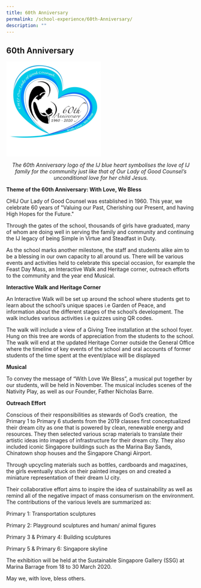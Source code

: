 ```yaml
---
title: 60th Anniversary
permalink: /school-experience/60th-Anniversary/
description: ""
---
```

## 60th Anniversary

<img style="width: 50%;" src="/images/60th%20Anniversary.jpeg" align = "center" />

*<center>The 60th Anniversary logo of the IJ blue heart symbolises the love of IJ family for the community just like that of Our Lady of Good Counsel’s unconditional love for her child Jesus.</center>*

**Theme of the 60th Anniversary: With Love, We Bless**

  

CHIJ Our Lady of Good Counsel was established in 1960. This year, we celebrate 60 years of "Valuing our Past, Cherishing our Present, and having High Hopes for the Future."  

  

Through the gates of the school, thousands of girls have graduated, many of whom are doing well in serving the family and community and continuing the IJ legacy of being Simple in Virtue and Steadfast in Duty.

  

As the school marks another milestone, the staff and students alike aim to be a blessing in our own capacity to all around us. There will be various events and activities held to celebrate this special occasion, for example the Feast Day Mass, an Interactive Walk and Heritage corner, outreach efforts to the community and the year end Musical.  

  

**Interactive Walk and Heritage Corner**

An Interactive Walk will be set up around the school where students get to learn about the school’s unique spaces i.e Garden of Peace, and information about the different stages of the school’s development. The walk includes various activities i.e quizzes using QR codes.  

  

The walk will include a view of a Giving Tree installation at the school foyer. Hung on this tree are words of appreciation from the students to the school. The walk will end at the updated Heritage Corner outside the General Office where the timeline of key events of the school and oral accounts of former students of the time spent at the event/place will be displayed 

  

**Musical**

To convey the message of “With Love We Bless”, a musical put together by our students, will be held in November. The musical includes scenes of the Nativity Play, as well as our Founder, Father Nicholas Barre.

  

**Outreach Effort**

  

Conscious of their responsibilities as stewards of God’s creation,  the Primary 1 to Primary 6 students from the 2019 classes first conceptualized their dream city as one that is powered by clean, renewable energy and resources. They then selected various scrap materials to translate their artistic ideas into images of infrastructure for their dream city. They also included iconic Singapore buildings such as the Marina Bay Sands, Chinatown shop houses and the Singapore Changi Airport.   

  

Through upcycling materials such as bottles, cardboards and magazines, the girls eventually stuck on their painted images on and created a miniature representation of their dream IJ city.    

  

Their collaborative effort aims to inspire the idea of sustainability as well as remind all of the negative impact of mass consumerism on the environment. The contributions of the various levels are summarized as:  

  

Primary 1: Transportation sculptures  

Primary 2: Playground sculptures and human/ animal figures  

Primary 3 & Primary 4: Building sculptures  

Primary 5 & Primary 6: Singapore skyline  

  

The exhibition will be held at the Sustainable Singapore Gallery (SSG) at Marina Barrage from 18 to 30 March 2020.  

  

May we, with love, bless others.




